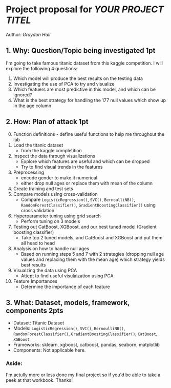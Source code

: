 # Project proposal for *YOUR PROJECT TITEL*
Author: *Graydon Hall*

## 1. Why: Question/Topic being investigated 1pt
I'm going to take famous titanic dataset from this kaggle competition. I will explore the following 4 questions:
1. Which model will produce the best results on the testing data
2. Investigating the use of PCA to try and visualize
3. Which featuers are most predictive in this model, and which can be ignored?
4. What is the best strategy for handling the 177 null values which show up in the age column

## 2. How: Plan of attack 1pt
0. Function definitions - define useful functions to help me throughout the lab
1. Load the titanic dataset 
    - from the kaggle completition
2. Inspect the data through visualizations 
    - Explore which features are useful and which can be dropped
    - Try to find visual trends in the features
3. Preprocessing
    - encode gender to make it numerical
    - either drop null ages or replace them with mean of the column
4. Create training and test sets
5. Compare models using cross-validation
    - Compare `LogisticRegression()`, `SVC()`, `BernoulliNB()`, `RandomForestClassifier()`, `GradientBoostingClassifier()` using cross validation
6. Hyperparameter tuning using grid search
    - Perform tuning on 3 models
7. Testing out CatBoost, XGBoost, and our best tuned model (Gradient boosting classifier)
    - Take top 2 tuned models, and CatBoost and XGBoost and put them all head to head
8. Analysis on how to handle null ages
    - Based on running steps 5 and 7 with 2 strategies (dropping null age values and replacing them with the mean age) which strategy yields best results
9. Visualzing the data using PCA
    - Attept to find useful visulaization using PCA
10. Feature Importances
    - Determine the importance of each feature

## 3. What: Dataset, models, framework, components 2pts
- Dataset: Titanic Dataset
- Models: `LogisticRegression()`, `SVC()`, `BernoulliNB()`, `RandomForestClassifier()`, `GradientBoostingClassifier()`, `CatBoost`, `XGBoost`
- Frameworks: sklearn, xgboost, catboost, pandas, seaborn, matplotlib
- Components: Not applicable here. 

### Aside:
I'm actully more or less done my final project so if you'd be able to take a peek at that workbook. Thanks!